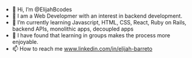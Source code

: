 - 👋 Hi, I’m @ElijahBcodes
- 👀 I am a Web Developmer with an interest in backend development. 
- 🌱 I’m currently learning Javascript, HTML, CSS, React, Ruby on Rails, backend APIs, monolithic apps, decoupled apps
- 💞️ I have found that learning in groups makes the process more enjoyable. 
- 📫 How to reach me www.linkedin.com/in/elijah-barreto

<!---
ElijahBcodes/ElijahBcodes is a ✨ special ✨ repository because its `README.md` (this file) appears on your GitHub profile.
You can click the Preview link to take a look at your changes.
--->
